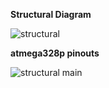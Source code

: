 **Structural Diagram**


  ![structural](https://user-images.githubusercontent.com/94208436/144212356-bcd318de-1eee-491d-bde9-633c21aa0bdc.png)



  **atmega328p pinouts**
  
   ![structural main](https://user-images.githubusercontent.com/94208436/144212275-299f6955-67a2-47e5-a5bd-db8793dbdc52.jpeg)

     
     
  
  


	

